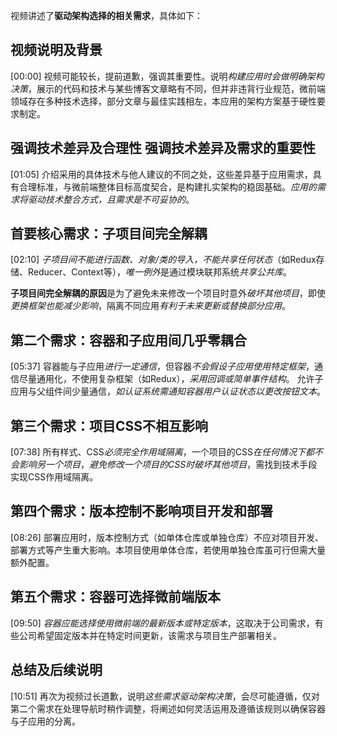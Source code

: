 
视频讲述了**驱动架构选择的相关需求**，具体如下：


## 视频说明及背景
[00:00]
视频可能较长，提前道歉，强调其重要性。说明*构建应用时会做明确架构决策*，展示的代码和技术与某些博客文章略有不同，但并非违背行业规范，微前端领域存在多种技术选择，部分文章与最佳实践相左，本应用的架构方案基于硬性要求制定。


## 强调技术差异及合理性 **强调技术差异及需求的重要性**
[01:05]
介绍采用的具体技术与他人建议的不同之处，这些差异基于应用需求，具有合理标准，与微前端整体目标高度契合，是构建扎实架构的稳固基础。*应用的需求将驱动技术整合方式，且需求是不可妥协的*。

## 首要核心需求：子项目间完全解耦
[02:10]
*子项目间不能进行函数、对象/类的导入，不能共享任何状态*（如Redux存储、Reducer、Context等），*唯一例外*是通过模块联邦系统*共享公共库*。

**子项目间完全解耦的原因**是为了避免未来修改一个项目时意外*破坏其他项目*，即使*更换框架也能减少影响*，隔离不同应用*有利于未来更新或替换部分应用*。


## 第二个需求：容器和子应用间几乎零耦合
[05:37]
容器能与子应用*进行一定通信*，但容器*不会假设子应用使用特定框架*，通信尽量通用化，不使用复杂框架（如Redux），*采用回调或简单事件结构*。
允许子应用与父组件间少量通信，*如认证系统需通知容器用户认证状态以更改按钮文本*。


## 第三个需求：项目CSS不相互影响
[07:38]
所有样式、CSS*必须完全作用域隔离*，一个项目的CSS*在任何情况下都不会影响另一个项目*，*避免修改一个项目的CSS时破坏其他项目*，需找到技术手段实现CSS作用域隔离。


## 第四个需求：版本控制不影响项目开发和部署
[08:26]
部署应用时，版本控制方式（如单体仓库或单独仓库）不应对项目开发、部署方式等产生重大影响。本项目使用单体仓库，若使用单独仓库虽可行但需大量额外配置。


## 第五个需求：容器可选择微前端版本
[09:50]
*容器应能选择使用微前端的最新版本或特定版本*，这取决于公司需求，有些公司希望固定版本并在特定时间更新，该需求与项目生产部署相关。


## 总结及后续说明
[10:51]
再次为视频过长道歉，说明*这些需求驱动架构决策*，会尽可能遵循，仅对第二个需求在处理导航时稍作调整，将阐述如何灵活运用及遵循该规则以确保容器与子应用的分离。